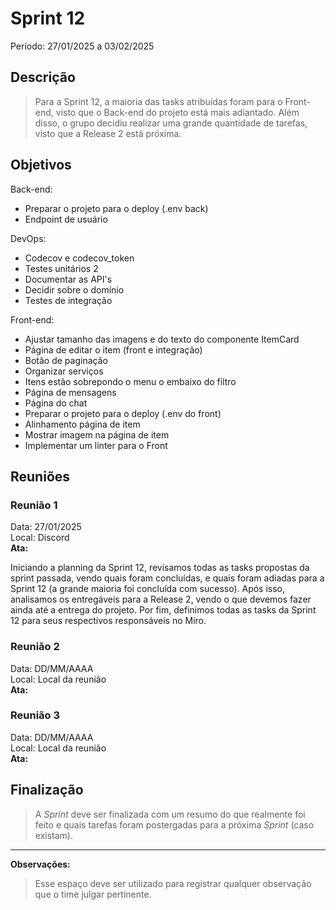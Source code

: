 # Sprint 12
Período: 27/01/2025 a 03/02/2025

## Descrição
> Para a Sprint 12, a maioria das tasks atribuídas foram para o Front-end, visto que o Back-end do projeto está mais adiantado. Além disso,
> o grupo decidiu realizar uma grande quantidade de tarefas, visto que a Release 2 está próxima.

## Objetivos
Back-end:
- Preparar o projeto para o deploy (.env back)
- Endpoint de usuário

DevOps:
- Codecov e codecov_token
- Testes unitários 2
- Documentar as API's
- Decidir sobre o domínio
- Testes de integração

Front-end:
- Ajustar tamanho das imagens e do texto do componente ItemCard
- Página de editar o item (front e integração)
- Botão de paginação
- Organizar serviços
- Itens estão sobrepondo o menu o embaixo do filtro
- Página de mensagens
- Página do chat
- Preparar o projeto para o deploy (.env do front)
- Alinhamento página de item
- Mostrar imagem na página de item
- Implementar um linter para o Front

## Reuniões
### Reunião 1
Data: 27/01/2025  
Local: Discord  
**Ata:**

Iniciando a planning da Sprint 12, revisamos todas as tasks propostas da sprint passada, vendo quais foram concluídas, e quais foram
adiadas para a Sprint 12 (a grande maioria foi concluída com sucesso). Após isso, analisamos os entregáveis para a Release 2, vendo o que
devemos fazer ainda até a entrega do projeto. Por fim, definimos todas as tasks da Sprint 12 para seus respectivos responsáveis no Miro.

### Reunião 2
Data: DD/MM/AAAA  
Local: Local da reunião  
**Ata:**


### Reunião 3
Data: DD/MM/AAAA  
Local: Local da reunião  
**Ata:**


## Finalização
> A _Sprint_ deve ser finalizada com um resumo do que realmente foi feito e quais tarefas foram postergadas para a próxima _Sprint_ (caso existam).
---

**Observações:**
> Esse espaço deve ser utilizado para registrar qualquer observação que o time julgar pertinente.
